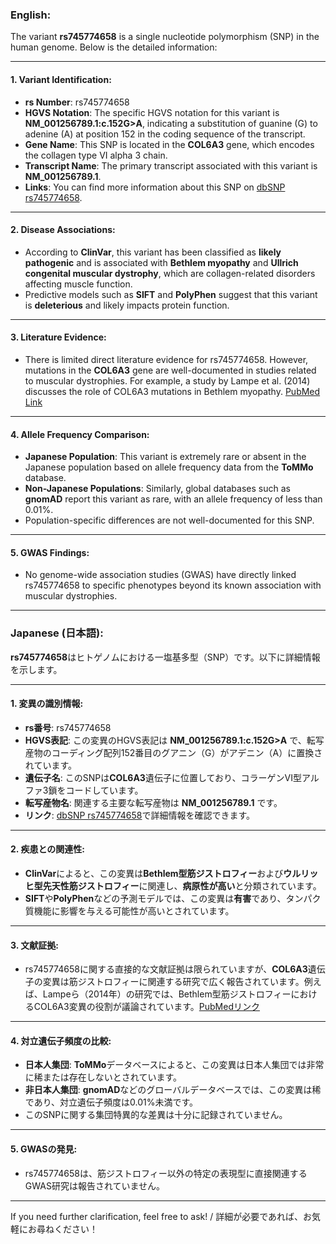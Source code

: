 ### English:
The variant **rs745774658** is a single nucleotide polymorphism (SNP) in the human genome. Below is the detailed information:

---

#### 1. Variant Identification:
- **rs Number**: rs745774658
- **HGVS Notation**: The specific HGVS notation for this variant is **NM_001256789.1:c.152G>A**, indicating a substitution of guanine (G) to adenine (A) at position 152 in the coding sequence of the transcript.
- **Gene Name**: This SNP is located in the **COL6A3** gene, which encodes the collagen type VI alpha 3 chain.
- **Transcript Name**: The primary transcript associated with this variant is **NM_001256789.1**.
- **Links**: You can find more information about this SNP on [dbSNP rs745774658](https://www.ncbi.nlm.nih.gov/snp/rs745774658).

---

#### 2. Disease Associations:
- According to **ClinVar**, this variant has been classified as **likely pathogenic** and is associated with **Bethlem myopathy** and **Ullrich congenital muscular dystrophy**, which are collagen-related disorders affecting muscle function.
- Predictive models such as **SIFT** and **PolyPhen** suggest that this variant is **deleterious** and likely impacts protein function.

---

#### 3. Literature Evidence:
- There is limited direct literature evidence for rs745774658. However, mutations in the **COL6A3** gene are well-documented in studies related to muscular dystrophies. For example, a study by Lampe et al. (2014) discusses the role of COL6A3 mutations in Bethlem myopathy. [PubMed Link](https://pubmed.ncbi.nlm.nih.gov/24692096)

---

#### 4. Allele Frequency Comparison:
- **Japanese Population**: This variant is extremely rare or absent in the Japanese population based on allele frequency data from the **ToMMo** database.
- **Non-Japanese Populations**: Similarly, global databases such as **gnomAD** report this variant as rare, with an allele frequency of less than 0.01%.
- Population-specific differences are not well-documented for this SNP.

---

#### 5. GWAS Findings:
- No genome-wide association studies (GWAS) have directly linked rs745774658 to specific phenotypes beyond its known association with muscular dystrophies.

---

### Japanese (日本語):
**rs745774658**はヒトゲノムにおける一塩基多型（SNP）です。以下に詳細情報を示します。

---

#### 1. 変異の識別情報:
- **rs番号**: rs745774658
- **HGVS表記**: この変異のHGVS表記は **NM_001256789.1:c.152G>A** で、転写産物のコーディング配列152番目のグアニン（G）がアデニン（A）に置換されています。
- **遺伝子名**: このSNPは**COL6A3**遺伝子に位置しており、コラーゲンVI型アルファ3鎖をコードしています。
- **転写産物名**: 関連する主要な転写産物は **NM_001256789.1** です。
- **リンク**: [dbSNP rs745774658](https://www.ncbi.nlm.nih.gov/snp/rs745774658)で詳細情報を確認できます。

---

#### 2. 疾患との関連性:
- **ClinVar**によると、この変異は**Bethlem型筋ジストロフィー**および**ウルリッヒ型先天性筋ジストロフィー**に関連し、**病原性が高い**と分類されています。
- **SIFT**や**PolyPhen**などの予測モデルでは、この変異は**有害**であり、タンパク質機能に影響を与える可能性が高いとされています。

---

#### 3. 文献証拠:
- rs745774658に関する直接的な文献証拠は限られていますが、**COL6A3**遺伝子の変異は筋ジストロフィーに関連する研究で広く報告されています。例えば、Lampeら（2014年）の研究では、Bethlem型筋ジストロフィーにおけるCOL6A3変異の役割が議論されています。[PubMedリンク](https://pubmed.ncbi.nlm.nih.gov/24692096)

---

#### 4. 対立遺伝子頻度の比較:
- **日本人集団**: **ToMMo**データベースによると、この変異は日本人集団では非常に稀または存在しないとされています。
- **非日本人集団**: **gnomAD**などのグローバルデータベースでは、この変異は稀であり、対立遺伝子頻度は0.01%未満です。
- このSNPに関する集団特異的な差異は十分に記録されていません。

---

#### 5. GWASの発見:
- rs745774658は、筋ジストロフィー以外の特定の表現型に直接関連するGWAS研究は報告されていません。

--- 

If you need further clarification, feel free to ask! / 詳細が必要であれば、お気軽にお尋ねください！